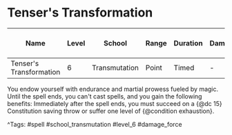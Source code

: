 # Tenser's Transformation

| Name | Level | School | Range | Duration | Damage | Save DC & Type |
|------|-------|--------|-------|----------|--------|----------------|
| Tenser's Transformation | 6 | Transmutation | Point | Timed | - | 15 |

You endow yourself with endurance and martial prowess fueled by magic. Until the spell ends, you can't cast spells, and you gain the following benefits: Immediately after the spell ends, you must succeed on a {@dc 15} Constitution saving throw or suffer one level of {@condition exhaustion}.

^Tags: #spell #school_transmutation #level_6 #damage_force